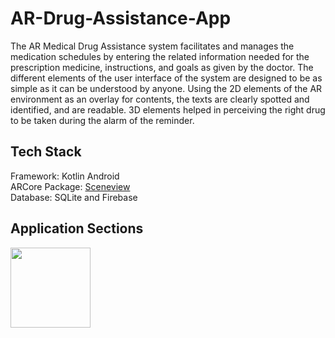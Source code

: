 # AR-Drug-Assistance-App

The AR Medical Drug Assistance system facilitates and manages the medication schedules by entering the related information needed for the prescription medicine, instructions, and goals as given by the doctor. The different elements of the user interface of the system are designed to be as simple as it can be understood by anyone. Using the 2D elements of the AR environment as an overlay for contents, the texts are clearly spotted and identified, and are readable. 3D elements helped in perceiving the right drug to be taken during the alarm of the reminder.

## Tech Stack
Framework: Kotlin Android\
ARCore Package: [Sceneview](https://github.com/SceneView/sceneview-android)\
Database: SQLite and Firebase

## Application Sections


<img src="[relative/path/in/repository/to/image.svg](https://user-images.githubusercontent.com/80081180/177368921-02a832c2-23b9-4a58-8f04-99abcf12e6f4.jpg)" width="128"/>
